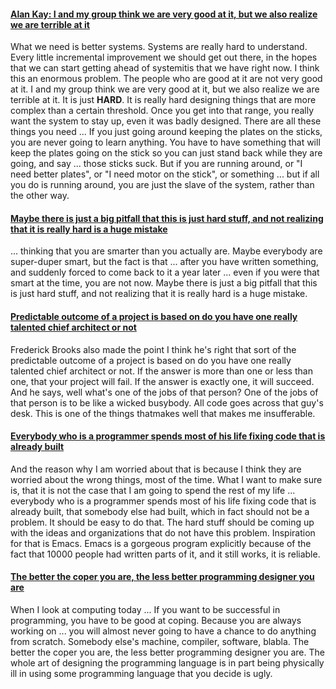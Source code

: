 #### [Alan Kay: I and my group think we are very good at it, but we also realize we are terrible at it](https://www.youtube.com/watch?v=G8X-yvDWClc&t=85m00s)
What we need is better systems. Systems are really hard to understand. Every little incremental improvement we should get out there, in the hopes that we can start getting ahead of systemitis that we have right now. I think this an enormous problem. The people who are good at it are not very good at it. I and my group think we are very good at it, but we also realize we are terrible at it. It is just **HARD**. It is really hard designing things that are more complex than a certain threshold. Once you get into that range, you really want the system to stay up, even it was badly designed. There are all these things you need ... If you just going around keeping the plates on the sticks, you are never going to learn anything. You have to have something that will keep the plates going on the stick so you can just stand back while they are going, and say ... those sticks suck. But if you are running around, or "I need better plates", or "I need motor on the stick", or something ... but if all you do is running around, you are just the slave of the system, rather than the other way.

#### [Maybe there is just a big pitfall that this is just hard stuff, and not realizing that it is really hard is a huge mistake](https://www.youtube.com/watch?v=SjbtEnfm7_Q&t=52m20s)
... thinking that you are smarter than you actually are. Maybe everybody are super-duper smart, but the fact is that ... after you have written something, and suddenly forced to come back to it a year later ... even if you were that smart at the time, you are not now. Maybe there is just a big pitfall that this is just hard stuff, and not realizing that it is really hard is a huge mistake.

#### [Predictable outcome of a project is based on do you have one really talented chief architect or not](https://www.youtube.com/watch?v=SjbtEnfm7_Q&t=95m47s)
Frederick Brooks also made the point I think he's right that sort of the predictable outcome of a project is based on do you have one really talented chief architect or not. If the answer is more than one or less than one, that your project will fail. If the answer is exactly one, it will succeed. And he says, well what's one of the jobs of that person? One of the jobs of that person is to be like a wicked busybody. All code goes across that guy's desk. This is one of the things thatmakes well that makes me insufferable.

#### [Everybody who is a programmer spends most of his life fixing code that is already built](https://github.com/lyssphacker/talks/blob/master/flexible-systems-power-of-generic-operations/flexible-systems-power-of-generic-operations.md)
And the reason why I am worried about that is because I think they are worried about the wrong things, most of the time. What I want to make sure is, that it is not the case that I am going to spend the rest of my life ... everybody who is a programmer spends most of his life fixing code that is already built, that somebody else had built, which in fact should not be a problem. It should be easy to do that. The hard stuff should be coming up with the ideas and organizations that do not have this problem. Inspiration for that is Emacs. Emacs is a gorgeous program explicitly because of the fact that 10000 people had written parts of it, and it still works, it is reliable.

#### [The better the coper you are, the less better programming designer you are](https://www.youtube.com/watch?v=PFc379hu--8&t=36m20s)
When I look at computing today ... If you want to be successful in programming, you have to be good at coping. Because you are always working on ... you will almost never going to have a chance to do anything from scratch. Somebody else's machine, compiler, software, blabla. The better the coper you are, the less better programming designer you are. The whole art of designing the programming language is in part being physically ill in using some programming language that you decide is ugly. 
